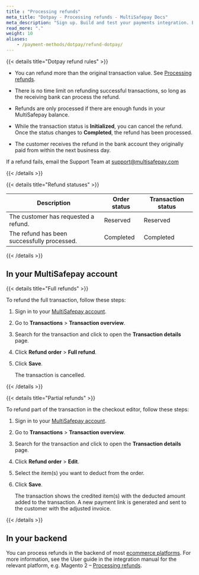 ```yaml
---
title : "Processing refunds"
meta_title: "Dotpay - Processing refunds - MultiSafepay Docs"
meta_description: "Sign up. Build and test your payments integration. Explore our products and services. Use our API Reference, SDKs, and wrappers. Get support."
read_more: "."
weight: 10
aliases: 
    - /payment-methods/dotpay/refund-dotpay/
---
```

{{< details title="Dotpay refund rules" >}}
- You can refund more than the original transaction value. See [Processing refunds](/tools/multisafepay-control/processing-refunds/).

- There is no time limit on refunding successful transactions, so long as the receiving bank can process the refund.

- Refunds are only processed if there are enough funds in your MultiSafepay balance.

- While the transaction status is **Initialized**, you can cancel the refund. Once the status changes to **Completed**, the refund has been processed. 

- The customer receives the refund in the bank account they originally paid from within the next business day.

If a refund fails, email the Support Team at <support@multisafepay.com> 

{{< /details >}}

{{< details title="Refund statuses" >}}

| Description | Order status | Transaction status |
|---|---|---|
| The customer has requested a refund. | Reserved | Reserved |
| The refund has been successfully processed. | Completed | Completed |

{{< /details >}}

## In your MultiSafepay account

{{< details title="Full refunds" >}}
  
To refund the full transaction, follow these steps:

1. Sign in to your [MultiSafepay account](https://merchant.multisafepay.com).
2. Go to **Transactions** > **Transaction overview**.
3. Search for the transaction and click to open the **Transaction details** page.
4. Click **Refund order** > **Full refund**.
5. Click **Save**.

   The transaction is cancelled.

{{< /details >}}

{{< details title="Partial refunds" >}}

To refund part of the transaction in the checkout editor, follow these steps:

1. Sign in to your [MultiSafepay account](https://merchant.multisafepay.com).
2. Go to **Transactions** > **Transaction overview**.
3. Search for the transaction and click to open the **Transaction details** page.
4. Click **Refund order** > **Edit**.
5. Select the item(s) you want to deduct from the order.
6. Click **Save**.

   The transaction shows the credited item(s) with the deducted amount added to the transaction.
   A new payment link is generated and sent to the customer with the adjusted invoice.

{{< /details >}}

## In your backend

You can process refunds in the backend of most [ecommerce platforms](/integrations/ecommerce-integrations). For more information, see the User guide in the integration manual for the relevant platform, e.g. Magento 2 – [Processing refunds](/integrations/ecommerce-integrations/magento2/faq/processing-refunds/). 

